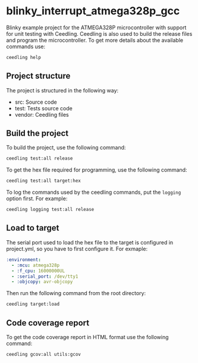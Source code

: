 # blinky_interrupt_atmega328p_gcc

Blinky example project for the ATMEGA328P microcontroller with support for 
unit testing with Ceedling. Ceedling is also used to build the release files
and program the microcontroller. To get more details about the available 
commands use:

```bash
ceedling help
```

## Project structure

The project is structured in the following way:

* src: Source code
* test: Tests source code
* vendor: Ceedling files

## Build the project

To build the project, use the following command:

```bash
ceedling test:all release
```

To get the hex file required for programming, use the following command:

```bash
ceedling test:all target:hex
```

To log the commands used by the ceedling commands, put the `logging` option
first. For example:

```bash
ceedling logging test:all release
```

## Load to target

The serial port used to load the hex file to the target is configured in 
project.yml, so you have to first configure it. For exmaple:

```yml
:environment:
  - :mcu: atmega328p
  - :f_cpu: 16000000UL
  - :serial_port: /dev/tty1
  - :objcopy: avr-objcopy
```

Then run the following command from the root directory:

```bash
ceedling target:load
```

## Code coverage report

To get the code coverage report in HTML format use the following command:

```bash
ceedling gcov:all utils:gcov
```
